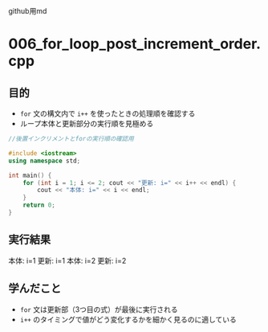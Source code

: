 github用md

# 006_for_loop_post_increment_order.cpp

## 目的
- `for` 文の構文内で `i++` を使ったときの処理順を確認する
- ループ本体と更新部分の実行順を見極める

```cpp
//後置インクリメントとforの実行順の確認用

#include <iostream>
using namespace std;

int main() {
    for (int i = 1; i <= 2; cout << "更新: i=" << i++ << endl) {
        cout << "本体: i=" << i << endl;
    }
    return 0;
}
```

## 実行結果
本体: i=1
更新: i=1
本体: i=2
更新: i=2

## 学んだこと
- `for` 文は更新部（3つ目の式）が最後に実行される
- `i++` のタイミングで値がどう変化するかを細かく見るのに適している